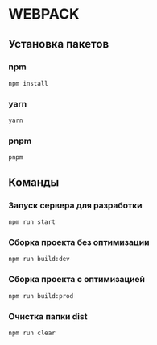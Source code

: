 # WEBPACK



## Установка пакетов

### npm
```shell
npm install
```
### yarn
```shell
yarn
```
### pnpm
```shell
pnpm
```

## Команды

### Запуск сервера для разработки
```shell
npm run start
```

### Сборка проекта без оптимизации
```shell
npm run build:dev
```

### Сборка проекта с оптимизацией
```shell
npm run build:prod
```

### Очистка папки dist
```shell
npm run clear
```
